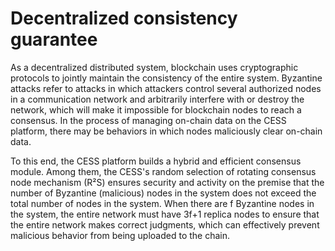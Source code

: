 # Decentralized consistency guarantee
As a decentralized distributed system, blockchain uses cryptographic protocols to jointly maintain the consistency of the entire system. Byzantine attacks refer to attacks in which attackers control several authorized nodes in a communication network and arbitrarily interfere with or destroy the network, which will make it impossible for blockchain nodes to reach a consensus. In the process of managing on-chain data on the CESS platform, there may be behaviors in which nodes maliciously clear on-chain data.

To this end, the CESS platform builds a hybrid and efficient consensus module. Among them, the CESS's random selection of rotating consensus node mechanism (R²S) ensures security and activity on the premise that the number of Byzantine (malicious) nodes in the system does not exceed the total number of nodes in the system. When there are f Byzantine nodes in the system, the entire network must have 3f+1 replica nodes to ensure that the entire network makes correct judgments, which can effectively prevent malicious behavior from being uploaded to the chain.
